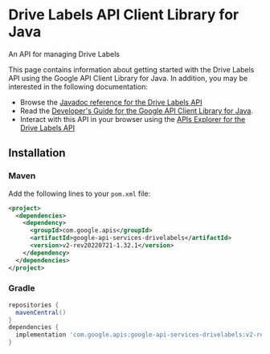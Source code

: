 # Drive Labels API Client Library for Java

An API for managing Drive Labels

This page contains information about getting started with the Drive Labels API
using the Google API Client Library for Java. In addition, you may be interested
in the following documentation:

* Browse the [Javadoc reference for the Drive Labels API][javadoc]
* Read the [Developer's Guide for the Google API Client Library for Java][google-api-client].
* Interact with this API in your browser using the [APIs Explorer for the Drive Labels API][api-explorer]

## Installation

### Maven

Add the following lines to your `pom.xml` file:

```xml
<project>
  <dependencies>
    <dependency>
      <groupId>com.google.apis</groupId>
      <artifactId>google-api-services-drivelabels</artifactId>
      <version>v2-rev20220721-1.32.1</version>
    </dependency>
  </dependencies>
</project>
```

### Gradle

```gradle
repositories {
  mavenCentral()
}
dependencies {
  implementation 'com.google.apis:google-api-services-drivelabels:v2-rev20220721-1.32.1'
}
```

[javadoc]: https://googleapis.dev/java/google-api-services-drivelabels/latest/index.html
[google-api-client]: https://github.com/googleapis/google-api-java-client/
[api-explorer]: https://developers.google.com/apis-explorer/#p/drivelabels/v1/
